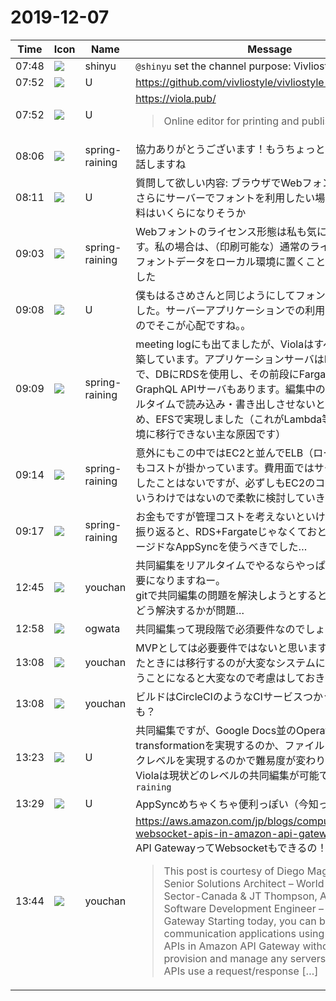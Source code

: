 # 2019-12-07

|Time|Icon|Name|Message|
|---|---|---|---|
|07:48|![](https://avatars.slack-edge.com/2018-04-27/354445776386_e258f5ed5ba887b08668_72.jpg)|shinyu|`@shinyu` set the channel purpose: Vivliostyle.pub Project|
|07:52|![](https://secure.gravatar.com/avatar/7fef90f6ef611e0cc71857ab8251f0c8.jpg?s=72&d=https%3A%2F%2Fa.slack-edge.com%2Fdf10d%2Fimg%2Favatars%2Fava_0006-72.png)|U|<https://github.com/vivliostyle/vivliostyle-pub>|
|07:52|![](https://secure.gravatar.com/avatar/7fef90f6ef611e0cc71857ab8251f0c8.jpg?s=72&d=https%3A%2F%2Fa.slack-edge.com%2Fdf10d%2Fimg%2Favatars%2Fava_0006-72.png)|U|<https://viola.pub/><br><blockquote>Online editor for printing and publishing.</blockquote>|
|08:06|![](https://secure.gravatar.com/avatar/1ac180f0868137292905c311b5fff781.jpg?s=72&d=https%3A%2F%2Fa.slack-edge.com%2Fdf10d%2Fimg%2Favatars%2Fava_0021-72.png)|spring-raining|協力ありがとうございます！もうちょっと後で技術詳細を話しますね|
|08:11|![](https://secure.gravatar.com/avatar/7fef90f6ef611e0cc71857ab8251f0c8.jpg?s=72&d=https%3A%2F%2Fa.slack-edge.com%2Fdf10d%2Fimg%2Favatars%2Fava_0006-72.png)|U|質問して欲しい内容: ブラウザでWebフォントを使用しつつさらにサーバーでフォントを利用したい場合のライセンス料はいくらになりそうか|
|09:03|![](https://secure.gravatar.com/avatar/1ac180f0868137292905c311b5fff781.jpg?s=72&d=https%3A%2F%2Fa.slack-edge.com%2Fdf10d%2Fimg%2Favatars%2Fava_0021-72.png)|spring-raining|Webフォントのライセンス形態は私も気になるところです。私の場合は、（印刷可能な）通常のライセンスを購入しフォントデータをローカル環境に置くことで使用していました|
|09:08|![](https://secure.gravatar.com/avatar/7fef90f6ef611e0cc71857ab8251f0c8.jpg?s=72&d=https%3A%2F%2Fa.slack-edge.com%2Fdf10d%2Fimg%2Favatars%2Fava_0006-72.png)|U|僕もはるさめさんと同じようにしてフォントを使っていました。サーバーアプリケーションでの利用が特に高そうなのでそこが心配ですね。。|
|09:09|![](https://secure.gravatar.com/avatar/1ac180f0868137292905c311b5fff781.jpg?s=72&d=https%3A%2F%2Fa.slack-edge.com%2Fdf10d%2Fimg%2Favatars%2Fava_0021-72.png)|spring-raining|meeting logにも出てましたが、ViolaはすべてAWS上で構築しています。アプリケーションサーバはEC2+ELBの構成で、DBにRDSを使用し、その前段にFargate上で動くGraphQL APIサーバもあります。編集中のファイルはリアルタイムで読み込み・書き出しさせないといけなかったため、EFSで実現しました（これがLambda等サーバーレス環境に移行できない主な原因です）|
|09:14|![](https://secure.gravatar.com/avatar/1ac180f0868137292905c311b5fff781.jpg?s=72&d=https%3A%2F%2Fa.slack-edge.com%2Fdf10d%2Fimg%2Favatars%2Fava_0021-72.png)|spring-raining|意外にもこの中ではEC2と並んでELB（ロードバランサ）にもコストが掛かっています。費用面ではサーバーレスに越したことはないですが、必ずしもEC2のコスパが悪い！ というわけではないので柔軟に検討していきましょう|
|09:17|![](https://secure.gravatar.com/avatar/1ac180f0868137292905c311b5fff781.jpg?s=72&d=https%3A%2F%2Fa.slack-edge.com%2Fdf10d%2Fimg%2Favatars%2Fava_0021-72.png)|spring-raining|お金もですが管理コストを考えないといけないですね。今振り返ると、RDS+FargateじゃなくておとなしくフルマネージドなAppSyncを使うべきでした…|
|12:45|![](https://secure.gravatar.com/avatar/b54abc5e7463fe6470c379e97e3f2477.jpg?s=72&d=https%3A%2F%2Fa.slack-edge.com%2Fdf10d%2Fimg%2Favatars%2Fava_0024-72.png)|youchan|共同編集をリアルタイムでやるならやっぱりサーバーが必要になりますねー。<br>gitで共同編集の問題を解決しようとするとコンフリクトをどう解決するかが問題…|
|12:58|![](https://avatars.slack-edge.com/2019-11-22/845042642576_070441337abaca9fb7b3_72.png)|ogwata|共同編集って現段階で必須要件なのでしょうか？|
|13:08|![](https://secure.gravatar.com/avatar/b54abc5e7463fe6470c379e97e3f2477.jpg?s=72&d=https%3A%2F%2Fa.slack-edge.com%2Fdf10d%2Fimg%2Favatars%2Fava_0024-72.png)|youchan|MVPとしては必要要件ではないと思いますが、必要になったときには移行するのが大変なシステムになっていたということになると大変なので考慮はしておきたいですねー|
|13:08|![](https://secure.gravatar.com/avatar/b54abc5e7463fe6470c379e97e3f2477.jpg?s=72&d=https%3A%2F%2Fa.slack-edge.com%2Fdf10d%2Fimg%2Favatars%2Fava_0024-72.png)|youchan|ビルドはCircleCIのようなCIサービスつかうのが構築が楽かも？|
|13:23|![](https://secure.gravatar.com/avatar/7fef90f6ef611e0cc71857ab8251f0c8.jpg?s=72&d=https%3A%2F%2Fa.slack-edge.com%2Fdf10d%2Fimg%2Favatars%2Fava_0006-72.png)|U|共同編集ですが、Google Docs並のOperational transformationを実現するのか、ファイルごとの排他ロックレベルを実現するのかで難易度が変わりそうですね。Violaは現状どのレベルの共同編集が可能ですか？ `@spring-raining`|
|13:29|![](https://secure.gravatar.com/avatar/7fef90f6ef611e0cc71857ab8251f0c8.jpg?s=72&d=https%3A%2F%2Fa.slack-edge.com%2Fdf10d%2Fimg%2Favatars%2Fava_0006-72.png)|U|AppSyncめちゃくちゃ便利っぽい（今知った）|
|13:44|![](https://secure.gravatar.com/avatar/b54abc5e7463fe6470c379e97e3f2477.jpg?s=72&d=https%3A%2F%2Fa.slack-edge.com%2Fdf10d%2Fimg%2Favatars%2Fava_0024-72.png)|youchan|<https://aws.amazon.com/jp/blogs/compute/announcing-websocket-apis-in-amazon-api-gateway/><br>API GatewayってWebsocketもできるの！？すごい！！！<br><blockquote>This post is courtesy of Diego Magalhaes, AWS Senior Solutions Architect – World Wide Public Sector-Canada &amp; JT Thompson, AWS Principal Software Development Engineer – Amazon API Gateway Starting today, you can build bidirectional communication applications using WebSocket APIs in Amazon API Gateway without having to provision and manage any servers. HTTP-based APIs use a request/response […]</blockquote>|
